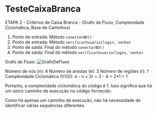 # TesteCaixaBranca
ETAPA 2 - Critérios de Caixa Branca - (Grafo de Fluxo; Complexidade Ciclomática; Base de Caminhos)

1. Ponto de entrada: Método `conectarBD()`
2. Ponto de entrada: Método `verificarUsuario(login, senha)`
3. Ponto de saída: Final do método `conectarBD()`
4. Ponto de saída: Final do método `verificarUsuario(login, senha)`

Grafo de Fluxo:
![GrafoDeFluxo](https://github.com/orenan43/TesteCaixaBranca/assets/113802691/6f194808-76f6-4ecd-973a-a0d297483c03)

Número de nós (n): 4
Número de arestas (e): 3
Número de regiões (r): 1
Complexidade Ciclomática (V(G)): e - n + 2r = 3 - 4 + 2*1 = 1

Portanto, a complexidade ciclomática do código é 1. Isso significa que há um único caminho de execução no código fornecido.

Como há apenas um caminho de execução, não há necessidade de identificar várias sequências diferentes.

